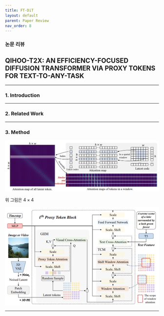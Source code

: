 ```yaml
---
title: FT-DiT
layout: default
parent: Paper Review
nav_order: 8
---
```


### 논문 리뷰  

## QIHOO-T2X: AN EFFICIENCY-FOCUSED DIFFUSION TRANSFORMER VIA PROXY TOKENS FOR TEXT-TO-ANY-TASK  

---

### **1. Introduction**  


---

### **2. Related Work**  


---

### **3. Method**  

![Figure 2](../images/FT-DiT/2.png)

위 그림은 $4 \times 4$ 



![Figure 3](../images/FT-DiT/3.png)




---



